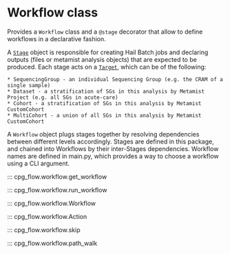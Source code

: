 # Workflow class

Provides a `Workflow` class and a `@stage` decorator that allow to define workflows
in a declarative fashion.

A [`Stage`](stage.md#stage-class) object is responsible for creating Hail Batch jobs and declaring outputs
(files or metamist analysis objects) that are expected to be produced. Each stage
acts on a [`Target`](targets.md#target-class), which can be of the following:

    * SequencingGroup - an individual Sequencing Group (e.g. the CRAM of a single sample)
    * Dataset - a stratification of SGs in this analysis by Metamist Project (e.g. all SGs in acute-care)
    * Cohort - a stratification of SGs in this analysis by Metamist CustomCohort
    * MultiCohort - a union of all SGs in this analysis by Metamist CustomCohort

A `Workflow` object plugs stages together by resolving dependencies between different levels accordingly. Stages are
defined in this package, and chained into Workflows by their inter-Stages dependencies. Workflow names are defined in
main.py, which provides a way to choose a workflow using a CLI argument.

::: cpg_flow.workflow.get_workflow

::: cpg_flow.workflow.run_workflow

::: cpg_flow.workflow.Workflow

::: cpg_flow.workflow.Action

::: cpg_flow.workflow.skip

::: cpg_flow.workflow.path_walk
